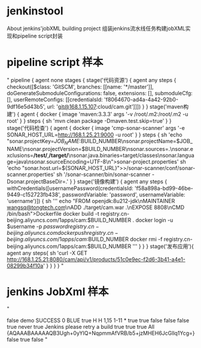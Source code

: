 # jenkinstool
About jenkins'jobXML building project
组装jenkins流水线任务构建jobXML实现和pipeline script封装
# pipeline script 样本
"
pipeline {
    agent none
    stages {
        stage('代码资源') {
            agent any
            steps {
              checkout([$class: 'GitSCM', branches: [[name: '*/master']], doGenerateSubmoduleConfigurations: false, extensions: [], submoduleCfg: [], userRemoteConfigs: [[credentialsId: 'f8064670-ad4a-4a42-92b0-9df16e5d43b5', url: 'git@168.1.15.107:cloud/cam.git']]])
            }
        }
        stage('maven构建') {
            agent { docker 
                {
                image 'maven:3.3.3'
                args '-v /root/.m2:/root/.m2 -u root'
                }
            }
            steps {
                sh 'mvn clean package -Dmaven.test.skip=true'
            }
        }
        stage('代码检查') {
            agent { docker 
                {
                image 'cmp-sonar-scanner'
                args '-e SONAR_HOST_URL=http://168.1.25.21:9000 -u root'
                }
            }
            steps {
                sh 'echo "sonar.projectKey=$JOB_NAME:$BUILD_NUMBER\nsonar.projectName=$JOB_NAME\nsonar.projectVersion=$BUILD_NUMBER\nsonar.sources=.\nsonar.exclusions=**/test/**,**/target/**\nsonar.java.binaries=target/classes\nsonar.language=java\nsonar.sourceEncoding=UTF-8\n">sonar-project.properties'
                sh 'echo "sonar.host.url=${SONAR_HOST_URL}">>/sonar-scanner/conf/sonar-scanner.properties'
                sh '/sonar-scanner/bin/sonar-scanner -Dsonar.projectBaseDir=.'
            }
        }
        stage('镜像构建') {
            agent any
            steps {
                withCredentials([usernamePassword(credentialsId: 'f58a898a-bd99-46be-9449-c152723fb438', passwordVariable: 'password', usernameVariable: 'username')]) {
                sh '''
                echo "FROM openjdk:8u212-jdk\nMAINTAINER wangsq@tongtech.com\nADD ./target/cam.war .\nEXPOSE 8808\nCMD /bin/bash">Dockerfile
                docker build -t registry.cn-beijing.aliyuncs.com/1apps/cam:$BUILD_NUMBER .
                docker login -u $username -p $password registry.cn-beijing.aliyuncs.com
                docker push registry.cn-beijing.aliyuncs.com/1apps/cam:$BUILD_NUMBER
                docker rmi -f registry.cn-beijing.aliyuncs.com/1apps/cam:$BUILD_NUMBER
                '''
                }
            }
        }
        stage('发布应用'){
            agent any
            steps{
               sh 'curl -X GET http://168.1.25.21:8080/cam/api/v1/products/51c0e9ec-f2d6-3b41-a4e1-08299b34f10a'
            }
        }
    }
}
"
# jenkins JobXml 样本
"
<?xml version='1.1' encoding='UTF-8'?>
<flow-definition plugin="workflow-job@2.35">
  <actions/>
  <description></description>
  <keepDependencies>false</keepDependencies>
  <properties>
    <org.jenkinsci.plugins.workflow.job.properties.PipelineTriggersJobProperty>
      <triggers>
        <!-- 构建其他项目后触发 -->
        <jenkins.triggers.ReverseBuildTrigger>
          <spec></spec>
          <upstreamProjects>demo</upstreamProjects>
          <threshold>
            <name>SUCCESS</name>
            <ordinal>0</ordinal>
            <color>BLUE</color>
            <completeBuild>true</completeBuild>
          </threshold>
        </jenkins.triggers.ReverseBuildTrigger>
        <!-- 定时触发 -->
        <hudson.triggers.TimerTrigger>
          <spec>H H 1,15 1-11 *</spec>
        </hudson.triggers.TimerTrigger>
        <!-- gitHub提交触发 -->
        <com.cloudbees.jenkins.GitHubPushTrigger plugin="github@1.29.5">
          <spec></spec>
        </com.cloudbees.jenkins.GitHubPushTrigger>
          <!-- gitLab提交触发 -->
        <com.dabsquared.gitlabjenkins.GitLabPushTrigger plugin="gitlab-plugin@1.5.13">
          <spec></spec>
          <triggerOnPush>true</triggerOnPush>
          <triggerOnMergeRequest>true</triggerOnMergeRequest>
          <triggerOnPipelineEvent>false</triggerOnPipelineEvent>
          <triggerOnAcceptedMergeRequest>false</triggerOnAcceptedMergeRequest>
          <triggerOnClosedMergeRequest>false</triggerOnClosedMergeRequest>
          <triggerOnApprovedMergeRequest>true</triggerOnApprovedMergeRequest>
          <triggerOpenMergeRequestOnPush>never</triggerOpenMergeRequestOnPush>
          <triggerOnNoteRequest>true</triggerOnNoteRequest>
          <noteRegex>Jenkins please retry a build</noteRegex>
          <ciSkip>true</ciSkip>
          <skipWorkInProgressMergeRequest>true</skipWorkInProgressMergeRequest>
          <setBuildDescription>true</setBuildDescription>
          <branchFilterType>All</branchFilterType>
          <includeBranchesSpec></includeBranchesSpec>
          <excludeBranchesSpec></excludeBranchesSpec>
          <sourceBranchRegex></sourceBranchRegex>
          <targetBranchRegex></targetBranchRegex>
          <secretToken>{AQAAABAAAAAQB3Ugh+0yYIQ+NqpmmAfVRB/b5+jzMHEH6JcGllq1Ycg=}</secretToken>
          <pendingBuildName></pendingBuildName>
          <cancelPendingBuildsOnUpdate>false</cancelPendingBuildsOnUpdate>
        </com.dabsquared.gitlabjenkins.GitLabPushTrigger>
      </triggers>
    </org.jenkinsci.plugins.workflow.job.properties.PipelineTriggersJobProperty>
  </properties>
  <definition class="org.jenkinsci.plugins.workflow.cps.CpsFlowDefinition" plugin="workflow-cps@2.74">
    <script></script>
    <sandbox>true</sandbox>
  </definition>
  <triggers/>
  <disabled>false</disabled>
</flow-definition>
"
